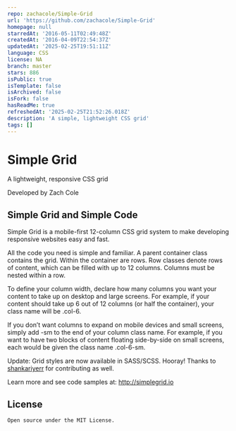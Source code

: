 ```yaml
---
repo: zachacole/Simple-Grid
url: 'https://github.com/zachacole/Simple-Grid'
homepage: null
starredAt: '2016-05-11T02:49:48Z'
createdAt: '2016-04-09T22:54:37Z'
updatedAt: '2025-02-25T19:51:11Z'
language: CSS
license: NA
branch: master
stars: 886
isPublic: true
isTemplate: false
isArchived: false
isFork: false
hasReadMe: true
refreshedAt: '2025-02-25T21:52:26.018Z'
description: 'A simple, lightweight CSS grid'
tags: []
---
```


# Simple Grid
A lightweight, responsive CSS grid  

Developed by Zach Cole

## Simple Grid and Simple Code

Simple Grid is a mobile-first 12-column CSS grid system to make developing responsive websites easy and fast.

All the code you need is simple and familiar. A parent container class contains the grid. Within the container are rows. Row classes denote rows of content, which can be filled with up to 12 columns. Columns must be nested within a row. 

To define your column width, declare how many columns you want your content to take up on desktop and large screens. For example, if your content should take up 6 out of 12 columns (or half the container), your class name will be .col-6.

If you don’t want columns to expand on mobile devices and small screens, simply add -sm to the end of your column class name. For example, if you want to have two blocks of content floating side-by-side on small screens, each would be given the class name .col-6-sm.

Update: Grid styles are now available in SASS/SCSS. Hooray! Thanks to [shankariyerr](https://github.com/shankariyerr/) for contributing as well.

Learn more and see code samples at: http://simplegrid.io

## License

    Open source under the MIT License.
